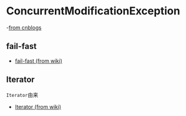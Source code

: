 # ConcurrentModificationException

-[from cnblogs](http://www.cnblogs.com/dolphin0520/category/602384.html)

## fail-fast

- [fail-fast (from wiki)](https://en.wikipedia.org/wiki/Fail-fast)

## Iterator

`Iterator`由来

- [Iterator (from wiki)](https://en.wikipedia.org/wiki/Iterator)